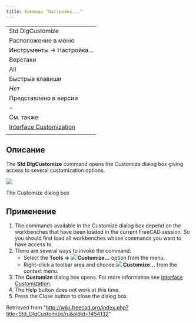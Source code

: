 ```yaml
---
title: Команда "Настройка..."
---
```

|  |
| --- |
| Std DlgCustomize |
| Расположение в меню |
| Инструменты → Настройка... |
| Верстаки |
| All |
| Быстрые клавиши |
| *Нет* |
| Представлено в версии |
| - |
| См. также |
| [Interface Customization](/Interface_Customization/ru "Interface Customization/ru") |
|  |

## Описание

The **Std DlgCustomize** command opens the Customize dialog box giving access to several customization options.

![](/images/Std_DlgCustomize_tab_Toolbars.png)

The Customize dialog box

## Применение

1. The commands available in the Customize dialog box depend on the workbenches that have been loaded in the current FreeCAD session. So you should first load all workbenches whose commands you want to have access to.
2. There are several ways to invoke the command:
   * Select the **Tools → ![](/images/Std_DlgCustomize.svg) Customize...** option from the menu.
   * Right-click a toolbar area and choose **![](/images/Std_DlgCustomize.svg) Customize...** from the context menu.
3. The **Customize** dialog box opens. For more information see [Interface Customization](/Interface_Customization#Options "Interface Customization").
4. The Help button does not work at this time.
5. Press the Close button to close the dialog box.

Retrieved from "<http://wiki.freecad.org/index.php?title=Std_DlgCustomize/ru&oldid=1454132>"